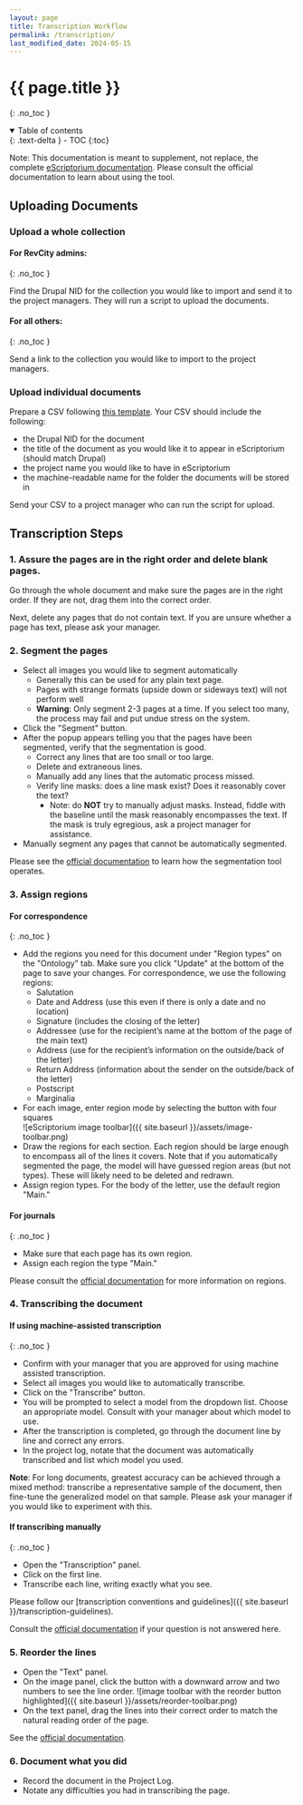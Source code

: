 ```yaml
---
layout: page
title: Transcription Workflow
permalink: /transcription/
last_modified_date: 2024-05-15
---
```


# {{ page.title }}
{: .no_toc }

<details open markdown="block">
  <summary>
    Table of contents
  </summary>
  {: .text-delta }
- TOC
{:toc}
</details>

Note: This documentation is meant to supplement, not replace, the complete [eScriptorium documentation](https://escriptorium.readthedocs.io/en/latest/). Please consult the official documentation to learn about using the tool.

## Uploading Documents

### Upload a whole collection

#### For RevCity admins:
{: .no_toc }

Find the Drupal NID for the collection you would like to import and send it to the project managers. They will run a script to upload the documents.

#### For all others:
{: .no_toc }

Send a link to the collection you would like to import to the project managers.

### Upload individual documents

Prepare a CSV following [this template](https://github.com/AmericanPhilosophicalSociety/RevCityDocs/blob/main/templates/transcription-upload-template.csv). Your CSV should include the following:

- the Drupal NID for the document
- the title of the document as you would like it to appear in eScriptorium (should match Drupal)
- the project name you would like to have in eScriptorium
- the machine-readable name for the folder the documents will be stored in

Send your CSV to a project manager who can run the script for upload.

## Transcription Steps

### 1. Assure the pages are in the right order and delete blank pages.

Go through the whole document and make sure the pages are in the right order. If they are not, drag them into the correct order.

Next, delete any pages that do not contain text. If you are unsure whether a page has text, please ask your manager.

### 2. Segment the pages

- Select all images you would like to segment automatically
    - Generally this can be used for any plain text page.
    - Pages with strange formats (upside down or sideways text) will not perform well
    - **Warning**: Only segment 2-3 pages at a time. If you select too many, the process may fail and put undue stress on the system.
- Click the "Segment" button.
- After the popup appears telling you that the pages have been segmented, verify that the segmentation is good.
    - Correct any lines that are too small or too large.
    - Delete and extraneous lines.
    - Manually add any lines that the automatic process missed.
    - Verify line masks: does a line mask exist? Does it reasonably cover the text?
      - Note: do **NOT** try to manually adjust masks. Instead, fiddle with the baseline until the mask reasonably encompasses the text. If the mask is truly egregious, ask a project manager for assistance. 
- Manually segment any pages that cannot be automatically segmented.

Please see the [official documentation](https://escriptorium.readthedocs.io/en/latest/segment/#text-line-segmentation) to learn how the segmentation tool operates.

### 3. Assign regions

#### For correspondence
{: .no_toc }

- Add the regions you need for this document under "Region types" on the "Ontology" tab. Make sure you click "Update" at the bottom of the page to save your changes. For correspondence, we use the following regions:
    - Salutation
    - Date and Address (use this even if there is only a date and no location)
    - Signature (includes the closing of the letter)
    - Addressee (use for the recipient’s name at the bottom of the page of the main text)
    - Address (use for the recipient’s information on the outside/back of the letter)
    - Return Address (information about the sender on the outside/back of the letter)
    - Postscript
    - Marginalia
- For each image, enter region mode by selecting the button with four squares  
![eScriptorium image toolbar]({{ site.baseurl }}/assets/image-toolbar.png)
- Draw the regions for each section. Each region should be large enough to encompass all of the lines it covers. Note that if you automatically segmented the page, the model will have guessed region areas (but not types). These will likely need to be deleted and redrawn.
- Assign region types. For the body of the letter, use the default region "Main."

#### For journals
{: .no_toc }

- Make sure that each page has its own region.
- Assign each region the type "Main."

Please consult the [official documentation](https://escriptorium.readthedocs.io/en/latest/segment/#region-segmentation) for more information on regions.

### 4. Transcribing the document

#### If using machine-assisted transcription
{: .no_toc }

- Confirm with your manager that you are approved for using machine assisted transcription.
- Select all images you would like to automatically transcribe.
- Click on the "Transcribe" button.
- You will be prompted to select a model from the dropdown list. Choose an appropriate model. Consult with your manager about which model to use.
- After the transcription is completed, go through the document line by line and correct any errors.
- In the project log, notate that the document was automatically transcribed and list which model you used.

**Note**: For long documents, greatest accuracy can be achieved through a mixed method: transcribe a representative sample of the document, then fine-tune the generalized model on that sample. Please ask your manager if you would like to experiment with this.

#### If transcribing manually
{: .no_toc }

- Open the "Transcription" panel.
- Click on the first line.
- Transcribe each line, writing exactly what you see.

Please follow our [transcription conventions and guidelines]({{ site.baseurl }}/transcription-guidelines).

Consult the [official documentation](https://escriptorium.readthedocs.io/en/latest/transcribe/#editing-with-the-transcription-panel) if your question is not answered here.

### 5. Reorder the lines

- Open the "Text" panel.
- On the image panel, click the button with a downward arrow and two numbers to see the line order.
![image toolbar with the reorder button highlighted]({{ site.baseurl }}/assets/reorder-toolbar.png)
- On the text panel, drag the lines into their correct order to match the natural reading order of the page.

See the [official documentation](https://escriptorium.readthedocs.io/en/latest/transcribe/#sorting-lines).

### 6. Document what you did

- Record the document in the Project Log.
- Notate any difficulties you had in transcribing the page.
